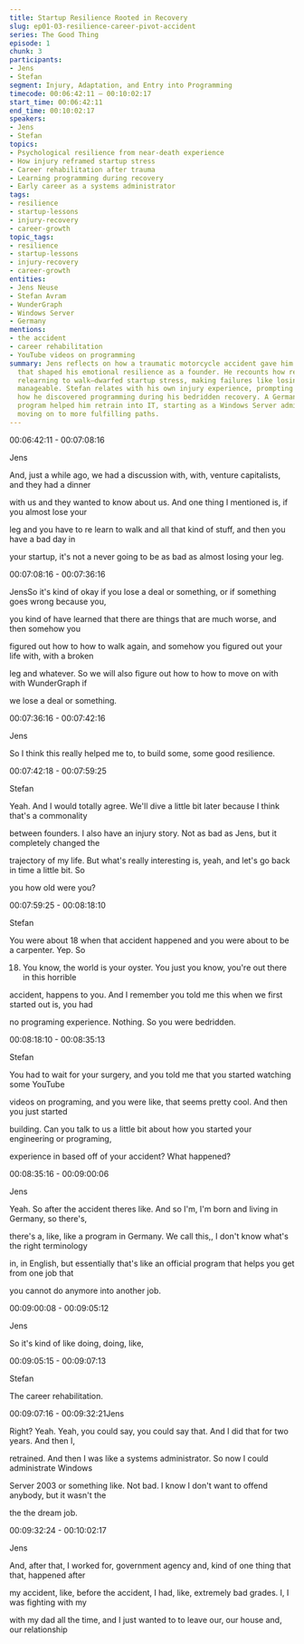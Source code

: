 ```yaml
---
title: Startup Resilience Rooted in Recovery
slug: ep01-03-resilience-career-pivot-accident
series: The Good Thing
episode: 1
chunk: 3
participants:
- Jens
- Stefan
segment: Injury, Adaptation, and Entry into Programming
timecode: 00:06:42:11 – 00:10:02:17
start_time: 00:06:42:11
end_time: 00:10:02:17
speakers:
- Jens
- Stefan
topics:
- Psychological resilience from near-death experience
- How injury reframed startup stress
- Career rehabilitation after trauma
- Learning programming during recovery
- Early career as a systems administrator
tags:
- resilience
- startup-lessons
- injury-recovery
- career-growth
topic_tags:
- resilience
- startup-lessons
- injury-recovery
- career-growth
entities:
- Jens Neuse
- Stefan Avram
- WunderGraph
- Windows Server
- Germany
mentions:
- the accident
- career rehabilitation
- YouTube videos on programming
summary: Jens reflects on how a traumatic motorcycle accident gave him perspective
  that shaped his emotional resilience as a founder. He recounts how recovery challenges—like
  relearning to walk—dwarfed startup stress, making failures like losing a deal seem
  manageable. Stefan relates with his own injury experience, prompting Jens to share
  how he discovered programming during his bedridden recovery. A German career rehabilitation
  program helped him retrain into IT, starting as a Windows Server administrator before
  moving on to more fulfilling paths.
---
```


00:06:42:11 - 00:07:08:16

Jens

And, just a while ago, we had a discussion with, with, venture capitalists, and they had a dinner

with us and they wanted to know about us. And one thing I mentioned is, if you almost lose your

leg and you have to re learn to walk and all that kind of stuff, and then you have a bad day in

your startup, it's not a never going to be as bad as almost losing your leg.

00:07:08:16 - 00:07:36:16

JensSo it's kind of okay if you lose a deal or something, or if something goes wrong because you,

you kind of have learned that there are things that are much worse, and then somehow you

figured out how to how to walk again, and somehow you figured out your life with, with a broken

leg and whatever. So we will also figure out how to how to move on with with WunderGraph if

we lose a deal or something.

00:07:36:16 - 00:07:42:16

Jens

So I think this really helped me to, to build some, some good resilience.

00:07:42:18 - 00:07:59:25

Stefan

Yeah. And I would totally agree. We'll dive a little bit later because I think that's a commonality

between founders. I also have an injury story. Not as bad as Jens, but it completely changed the

trajectory of my life. But what's really interesting is, yeah, and let's go back in time a little bit. So

you how old were you?

00:07:59:25 - 00:08:18:10

Stefan

You were about 18 when that accident happened and you were about to be a carpenter. Yep. So

18. You know, the world is your oyster. You just you know, you're out there in this horrible

accident, happens to you. And I remember you told me this when we first started out is, you had

no programing experience. Nothing. So you were bedridden.

00:08:18:10 - 00:08:35:13

Stefan

You had to wait for your surgery, and you told me that you started watching some YouTube

videos on programing, and you were like, that seems pretty cool. And then you just started

building. Can you talk to us a little bit about how you started your engineering or programing,

experience in based off of your accident? What happened?

00:08:35:16 - 00:09:00:06

Jens

Yeah. So after the accident theres like. And so I'm, I'm born and living in Germany, so there's,

there's a, like, like a program in Germany. We call this,, I don't know what's the right terminology

in, in English, but essentially that's like an official program that helps you get from one job that

you cannot do anymore into another job.

00:09:00:08 - 00:09:05:12

Jens

So it's kind of like doing, doing, like,

00:09:05:15 - 00:09:07:13

Stefan

The career rehabilitation.

00:09:07:16 - 00:09:32:21Jens

Right? Yeah. Yeah, you could say, you could say that. And I did that for two years. And then I,

retrained. And then I was like a systems administrator. So now I could administrate Windows

Server 2003 or something like. Not bad. I know I don't want to offend anybody, but it wasn't the

the the dream job.

00:09:32:24 - 00:10:02:17

Jens

And, after that, I worked for, government agency and, kind of one thing that that, happened after

my accident, like, before the accident, I had, like, extremely bad grades. I, I was fighting with my

with my dad all the time, and I just wanted to to leave our, our house and, our relationship

